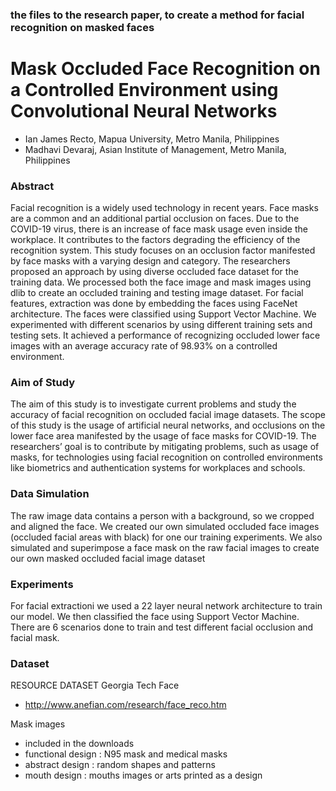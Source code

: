 ### the files to the research paper, to create a method for facial recognition on masked faces 

# Mask Occluded Face Recognition on a Controlled Environment using Convolutional Neural Networks
- Ian James Recto, Mapua University, Metro Manila, Philippines 
- Madhavi Devaraj, Asian Institute of Management, Metro Manila, Philippines

### Abstract
Facial recognition is a widely used technology in recent years. Face masks are a common and an additional partial occlusion on faces. Due to the COVID-19 virus, there is an increase of face mask usage even inside the workplace. It contributes to the factors degrading the efficiency of the recognition system. This study focuses on an occlusion factor manifested by face masks with a varying design and category. The researchers proposed an approach by using diverse occluded face dataset for the training data. We processed both the face image and mask images using dlib to create an occluded training and testing image dataset.  For facial features, extraction was done by embedding the faces using FaceNet architecture. The faces were classified using Support Vector Machine. We experimented with different scenarios by using different training sets and testing sets. It achieved a performance of recognizing occluded lower face images with an average accuracy rate of 98.93% on a controlled environment.

### Aim of Study
The aim of this study is to investigate current problems and study the accuracy of facial recognition on occluded facial image datasets. The scope of this study is the usage of artificial neural networks, and occlusions on the lower face area manifested by the usage of face masks for COVID-19. The researchers’ goal is to contribute by mitigating problems, such as usage of masks, for technologies using facial recognition on controlled environments like biometrics and authentication systems for workplaces and schools.

### Data Simulation
The raw image data contains a person with a background, so we cropped and aligned the face.
We created our own simulated occluded face images (occluded facial areas with black) for one our training experiments.
We also simulated and superimpose a face mask on the raw facial images to create our own masked occluded facial image dataset

### Experiments
For facial extractioni we used a 22 layer neural network architecture to train our model. 
We then classified the face using Support Vector Machine.
There are 6 scenarios done to train and test different facial occlusion and facial mask.

### Dataset
RESOURCE DATASET
Georgia Tech Face
- http://www.anefian.com/research/face_reco.htm

Mask images
- included in the downloads
- functional design : N95 mask and medical masks
- abstract design : random shapes and patterns
- mouth design : mouths images or arts printed as a design


